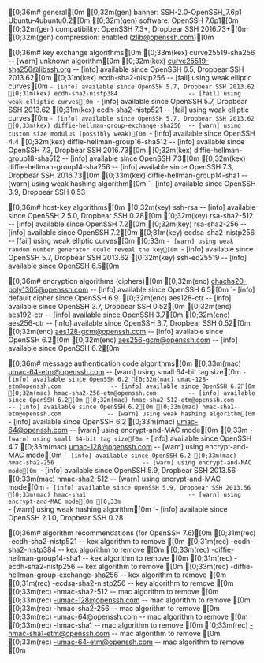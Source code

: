 [0;36m# general[0m
[0;32m(gen) banner: SSH-2.0-OpenSSH_7.6p1 Ubuntu-4ubuntu0.2[0m
[0;32m(gen) software: OpenSSH 7.6p1[0m
[0;32m(gen) compatibility: OpenSSH 7.3+, Dropbear SSH 2016.73+[0m
[0;32m(gen) compression: enabled (zlib@openssh.com)[0m

[0;36m# key exchange algorithms[0m
[0;33m(kex) curve25519-sha256                     -- [warn] unknown algorithm[0m
[0;32m(kex) curve25519-sha256@libssh.org          -- [info] available since OpenSSH 6.5, Dropbear SSH 2013.62[0m
[0;31m(kex) ecdh-sha2-nistp256                    -- [fail] using weak elliptic curves[0m
                                            `- [info] available since OpenSSH 5.7, Dropbear SSH 2013.62
[0;31m(kex) ecdh-sha2-nistp384                    -- [fail] using weak elliptic curves[0m
                                            `- [info] available since OpenSSH 5.7, Dropbear SSH 2013.62
[0;31m(kex) ecdh-sha2-nistp521                    -- [fail] using weak elliptic curves[0m
                                            `- [info] available since OpenSSH 5.7, Dropbear SSH 2013.62
[0;33m(kex) diffie-hellman-group-exchange-sha256  -- [warn] using custom size modulus (possibly weak)[0m
                                            `- [info] available since OpenSSH 4.4
[0;32m(kex) diffie-hellman-group16-sha512         -- [info] available since OpenSSH 7.3, Dropbear SSH 2016.73[0m
[0;32m(kex) diffie-hellman-group18-sha512         -- [info] available since OpenSSH 7.3[0m
[0;32m(kex) diffie-hellman-group14-sha256         -- [info] available since OpenSSH 7.3, Dropbear SSH 2016.73[0m
[0;33m(kex) diffie-hellman-group14-sha1           -- [warn] using weak hashing algorithm[0m
                                            `- [info] available since OpenSSH 3.9, Dropbear SSH 0.53

[0;36m# host-key algorithms[0m
[0;32m(key) ssh-rsa                               -- [info] available since OpenSSH 2.5.0, Dropbear SSH 0.28[0m
[0;32m(key) rsa-sha2-512                          -- [info] available since OpenSSH 7.2[0m
[0;32m(key) rsa-sha2-256                          -- [info] available since OpenSSH 7.2[0m
[0;31m(key) ecdsa-sha2-nistp256                   -- [fail] using weak elliptic curves[0m
[0;33m                                            `- [warn] using weak random number generator could reveal the key[0m
                                            `- [info] available since OpenSSH 5.7, Dropbear SSH 2013.62
[0;32m(key) ssh-ed25519                           -- [info] available since OpenSSH 6.5[0m

[0;36m# encryption algorithms (ciphers)[0m
[0;32m(enc) chacha20-poly1305@openssh.com         -- [info] available since OpenSSH 6.5[0m
                                            `- [info] default cipher since OpenSSH 6.9.
[0;32m(enc) aes128-ctr                            -- [info] available since OpenSSH 3.7, Dropbear SSH 0.52[0m
[0;32m(enc) aes192-ctr                            -- [info] available since OpenSSH 3.7[0m
[0;32m(enc) aes256-ctr                            -- [info] available since OpenSSH 3.7, Dropbear SSH 0.52[0m
[0;32m(enc) aes128-gcm@openssh.com                -- [info] available since OpenSSH 6.2[0m
[0;32m(enc) aes256-gcm@openssh.com                -- [info] available since OpenSSH 6.2[0m

[0;36m# message authentication code algorithms[0m
[0;33m(mac) umac-64-etm@openssh.com               -- [warn] using small 64-bit tag size[0m
                                            `- [info] available since OpenSSH 6.2
[0;32m(mac) umac-128-etm@openssh.com              -- [info] available since OpenSSH 6.2[0m
[0;32m(mac) hmac-sha2-256-etm@openssh.com         -- [info] available since OpenSSH 6.2[0m
[0;32m(mac) hmac-sha2-512-etm@openssh.com         -- [info] available since OpenSSH 6.2[0m
[0;33m(mac) hmac-sha1-etm@openssh.com             -- [warn] using weak hashing algorithm[0m
                                            `- [info] available since OpenSSH 6.2
[0;33m(mac) umac-64@openssh.com                   -- [warn] using encrypt-and-MAC mode[0m
[0;33m                                            `- [warn] using small 64-bit tag size[0m
                                            `- [info] available since OpenSSH 4.7
[0;33m(mac) umac-128@openssh.com                  -- [warn] using encrypt-and-MAC mode[0m
                                            `- [info] available since OpenSSH 6.2
[0;33m(mac) hmac-sha2-256                         -- [warn] using encrypt-and-MAC mode[0m
                                            `- [info] available since OpenSSH 5.9, Dropbear SSH 2013.56
[0;33m(mac) hmac-sha2-512                         -- [warn] using encrypt-and-MAC mode[0m
                                            `- [info] available since OpenSSH 5.9, Dropbear SSH 2013.56
[0;33m(mac) hmac-sha1                             -- [warn] using encrypt-and-MAC mode[0m
[0;33m                                            `- [warn] using weak hashing algorithm[0m
                                            `- [info] available since OpenSSH 2.1.0, Dropbear SSH 0.28

[0;36m# algorithm recommendations (for OpenSSH 7.6)[0m
[0;31m(rec) -ecdh-sha2-nistp521                   -- kex algorithm to remove [0m
[0;31m(rec) -ecdh-sha2-nistp384                   -- kex algorithm to remove [0m
[0;33m(rec) -diffie-hellman-group14-sha1          -- kex algorithm to remove [0m
[0;31m(rec) -ecdh-sha2-nistp256                   -- kex algorithm to remove [0m
[0;33m(rec) -diffie-hellman-group-exchange-sha256 -- kex algorithm to remove [0m
[0;31m(rec) -ecdsa-sha2-nistp256                  -- key algorithm to remove [0m
[0;33m(rec) -hmac-sha2-512                        -- mac algorithm to remove [0m
[0;33m(rec) -umac-128@openssh.com                 -- mac algorithm to remove [0m
[0;33m(rec) -hmac-sha2-256                        -- mac algorithm to remove [0m
[0;33m(rec) -umac-64@openssh.com                  -- mac algorithm to remove [0m
[0;33m(rec) -hmac-sha1                            -- mac algorithm to remove [0m
[0;33m(rec) -hmac-sha1-etm@openssh.com            -- mac algorithm to remove [0m
[0;33m(rec) -umac-64-etm@openssh.com              -- mac algorithm to remove [0m

